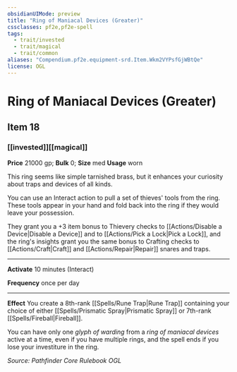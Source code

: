 ```yaml
---
obsidianUIMode: preview
title: "Ring of Maniacal Devices (Greater)"
cssclasses: pf2e,pf2e-spell
tags:
  - trait/invested
  - trait/magical
  - trait/common
aliases: "Compendium.pf2e.equipment-srd.Item.Wkm2VYPsfGjWBtQe"
license: OGL
---
```

# Ring of Maniacal Devices (Greater)
## Item 18
### [[invested]][[magical]]


**Price** 21000 gp; 
**Bulk** 0; **Size** med
**Usage** worn

This ring seems like simple tarnished brass, but it enhances your curiosity about traps and devices of all kinds.

You can use an Interact action to pull a set of thieves' tools from the ring. These tools appear in your hand and fold back into the ring if they would leave your possession.

They grant you a +3 item bonus to Thievery checks to [[Actions/Disable a Device|Disable a Device]] and to [[Actions/Pick a Lock|Pick a Lock]], and the ring's insights grant you the same bonus to Crafting checks to [[Actions/Craft|Craft]] and [[Actions/Repair|Repair]] snares and traps.

* * *

**Activate** 10 minutes (Interact)

**Frequency** once per day

* * *

**Effect** You create a 8th-rank [[Spells/Rune Trap|Rune Trap]] containing your choice of either [[Spells/Prismatic Spray|Prismatic Spray]] or 7th-rank [[Spells/Fireball|Fireball]].

You can have only one _glyph of warding_ from a _ring of maniacal devices_ active at a time, even if you have multiple rings, and the spell ends if you lose your investiture in the ring.

*Source: Pathfinder Core Rulebook*
*OGL*
